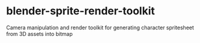 # blender-sprite-render-toolkit

Camera manipulation and render toolkit for generating character spritesheet from 3D assets into bitmap
